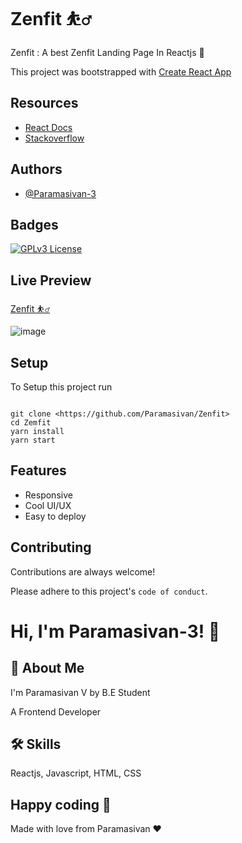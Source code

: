 
# Zenfit ⛹️‍♂️

Zenfit : A best Zenfit Landing Page In Reactjs 💫

This project was bootstrapped with [Create React App](https://github.com/facebook/create-react-app)

## Resources

- [React Docs](https://beta.reactjs.org/)
- [Stackoverflow](https://stackoverflow.com/)

## Authors

- [@Paramasivan-3](https://github.com/search?q=Paramasivan-3)

## Badges

[![GPLv3 License](https://img.shields.io/badge/License-GPL%20v3-gre.svg)](https://opensource.org/licenses/)

## Live Preview

[Zenfit ⛹️‍♂️](https://fittclub.netlify.app)

![image](https://user-images.githubusercontent.com/65482186/222947174-1fcc8ae0-64b7-4d02-b81a-9f8c1f95dd31.png)

## Setup

To Setup this project run

```

git clone <https://github.com/Paramasivan/Zenfit>
cd Zemfit
yarn install
yarn start

```

## Features

- Responsive
- Cool UI/UX
- Easy to deploy

## Contributing

Contributions are always welcome!

Please adhere to this project's `code of conduct`.

# Hi, I'm Paramasivan-3! 👋

## 🚀 About Me

I'm Paramasivan V by B.E Student

A Frontend Developer

## 🛠 Skills

Reactjs, Javascript, HTML, CSS

## Happy coding 💯

Made with love from Paramasivan ❤️
